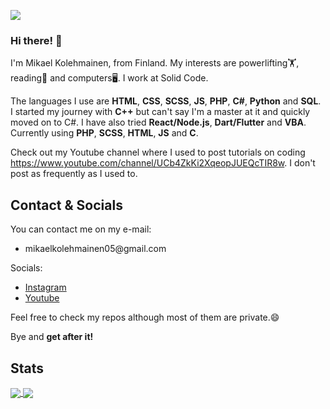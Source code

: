 ![](https://komarev.com/ghpvc/?username=Mikael-Kolehmainen)
### Hi there! 💪

I'm Mikael Kolehmainen, from Finland. My interests are powerlifting🏋️, reading📘 and computers🖥️. I work at Solid Code.

The languages I use are **HTML**, **CSS**, **SCSS**, **JS**, **PHP**, **C#**, **Python** and **SQL**. I started my journey with **C++** but can't say I'm a master at it and quickly moved on to C#. I have also tried **React/Node.js**, **Dart/Flutter** and **VBA**. Currently using **PHP**, **SCSS**, **HTML**, **JS** and **C**.

Check out my Youtube channel where I used to post tutorials on coding https://www.youtube.com/channel/UCb4ZkKi2XqeopJUEQcTIR8w. I don't post as frequently as I used to.


<h2 align="left">Contact & Socials</h2>

You can contact me on my e-mail:
<ul>
  <li>mikaelkolehmainen05@gmail.com</li>
</ul>

Socials:
<ul>
  <li><a href='https://www.instagram.com/mikael_k_2005/' target='_blank'>Instagram</a></li>
  <li><a href='https://www.youtube.com/channel/UCb4ZkKi2XqeopJUEQcTIR8w' target='_blank'>Youtube</a></li>
</ul>

Feel free to check my repos although most of them are private.😄

Bye and **get after it!**

<h2>Stats</h2>

<a href="https://github.com/anuraghazra/github-readme-stats">
  <img align="center" src="https://github-readme-stats.vercel.app/api?username=Mikael-Kolehmainen&count_private=true&bg_color=30,e96443,904e95&title_color=fff&text_color=fff&hide_border=true" />
</a>
<a href="https://github.com/anuraghazra/github-readme-stats">
  <img align="center" src="https://github-readme-stats.vercel.app/api/top-langs/?username=Mikael-Kolehmainen&count_private=true&langs_count=10&bg_color=30,e96443,904e95&hide_border=true&title_color=fff&text_color=fff&exclude_repo=Scoreboard" />

<!--
**Mikael-Kolehmainen/Mikael-Kolehmainen** is a ✨ _special_ ✨ repository because its `README.md` (this file) appears on your GitHub profile.

Here are some ideas to get you started:

- 🔭 I’m currently working on ...
- 🌱 I’m currently learning ...
- 👯 I’m looking to collaborate on ...
- 🤔 I’m looking for help with ...
- 💬 Ask me about ...
- 📫 How to reach me: ...
- 😄 Pronouns: ...
- ⚡ Fun fact: ...
-->
